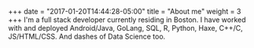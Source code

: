 +++
date = "2017-01-20T14:44:28-05:00"
title = "About me"
weight = 3
+++
I'm a full stack developer currently residing in Boston. I have worked with and deployed Android/Java, GoLang, SQL, R, Python, Haxe, C++/C, JS/HTML/CSS. And dashes of Data Science too.